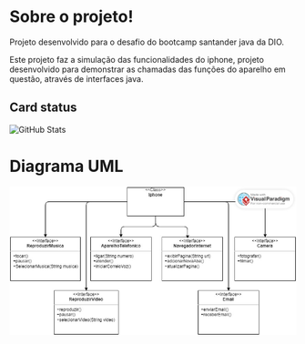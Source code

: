 # Sobre o projeto!
Projeto desenvolvido para o desafio  do bootcamp santander java da DIO.

Este projeto faz a simulação das funcionalidades do iphone, projeto desenvolvido para demonstrar as chamadas das funções do aparelho em questão, através de interfaces java.

## Card status

![GitHub Stats](https://github-readme-stats.vercel.app/api?username=Alessandro-Rodrigues01&theme=transparent&bg_color=000&border_color=30A3DC&show_icons=true&icon_color=30A3DC&title_color=E94D5F&text_color=FFF)


# Diagrama UML
![diagrma](https://github.com/Alessandro-Rodrigues01/Estudos-java-dio/blob/main/DesafioPoo/assets/DiagramaUML-java-.jpg)
